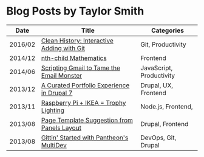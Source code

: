 # Blog Posts by Taylor Smith

| Date    | Title                                              | Categories               |
|---------|----------------------------------------------------|--------------------------|
| 2016/02 | [Clean History: Interactive Adding with Git][IAG]  | Git, Productivity        |
| 2014/12 | [nth-child Mathematics][NTH]                       | Frontend                 |
| 2014/06 | [Scripting Gmail to Tame the Email Monster][SG]    | JavaScript, Productivity |
| 2013/12 | [A Curated Portfolio Experience in Drupal 7][PORT] | Drupal, UX, Frontend     |
| 2013/11 | [Raspberry Pi + IKEA = Trophy Lighting][IKEA]      | Node.js, Frontend,       |
| 2013/08 | [Page Template Suggestion from Panels Layout][TPL] | Drupal, Frontend         |
| 2013/08 | [Gittin' Started with Pantheon's MultiDev][PMD]    | DevOps, Git, Drupal      |

[IAG]: 2016-02-git-interactive-adding/README.md
[NTH]: 2014-12-nth-child-math/README.md
[SG]: 2014-06-scripting-gmail/README.md
[PORT]: 2013-12-drupal-7-portfolio-experience/README.md
[IKEA]: 2013-11-ikea-raspberry-pi-light/README.md
[TPL]: 2013-08-panels-page-tpl/README.md
[PMD]: 2013-08-pantheon-multidev/README.md
